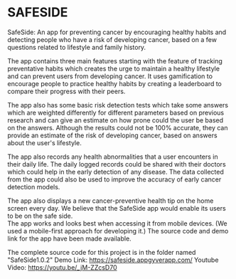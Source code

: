 # SAFESIDE
SafeSide: An app for preventing cancer by encouraging healthy habits and detecting people who have a risk of developing cancer, based on a few questions related to lifestyle and family history. 

The app contains three main features starting with the feature of tracking preventative habits which creates the urge to maintain a healthy lifestyle and can prevent users from developing cancer. It uses gamification to encourage people to practice healthy habits by creating a leaderboard to compare their progress with their peers. 

The app also has some basic risk detection tests which take some answers which are weighted differently for different parameters based on previous research and can give an estimate on how prone could the user be based on the answers. Although the results could not be 100% accurate, they can provide an estimate of the risk of developing cancer, based on answers about the user's lifestyle.

The app also records any health abnormalities that a user encounters in their daily life. The daily logged records could be shared with their doctors which could help in the early detection of any disease.
The data collected from the app could also be used to improve the accuracy of early cancer detection models.

The app also displays a new cancer-preventive health tip on the home screen every day.
We believe that the SafeSide app would enable its users to be on the safe side.  
The app works and looks best when accessing it from mobile devices. (We used a mobile-first approach for developing it.)
The source code and demo link for the app have been made available. 

The complete source code for this project is in the folder named "SafeSide1.0.2" 
Demo Link: https://safeside.appgyverapp.com/
Youtube Video: https://youtu.be/_jM-ZZcsD70

